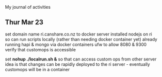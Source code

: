 My journal of activities



## Thur Mar 23

set domain name ri.canshare.co.nz to docker server
installed nodejs on ri so can run scripts locally (rather than needing docker container yet)
already running hapi & mongo via docker containers
ufw to allow 8080 & 9300
verify that customops is accessible

set 
**nohup ./localrun.sh &** so that can access custom ops from other server
idea is that changes can be rapidly deployed to the ri server - eventually customops will be in 
a container